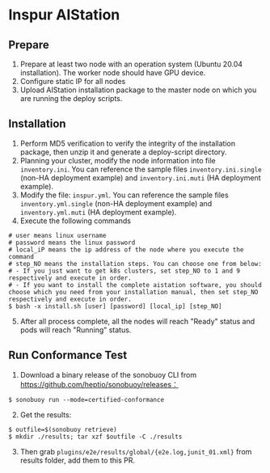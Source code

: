 # Inspur AIStation
## Prepare


1. Prepare at least two node with an operation system (Ubuntu 20.04 installation). The worker node should have GPU device.
2. Configure static IP for all nodes
3. Upload AIStation installation package to the master node on which you are running the deploy scripts.

## Installation


1. Perform MD5 verification to verify the integrity of the installation package, then unzip it and generate a deploy-script directory.
2. Planning your cluster, modify the node information into file `inventory.ini`. You can reference the sample files `inventory.ini.single` (non-HA deployment example) and `inventory.ini.muti` (HA deployment example).
3. Modify the file: `inspur.yml`. You can reference the sample files `inventory.yml.single` (non-HA deployment example) and `inventory.yml.muti` (HA deployment example).
4. Execute the following commands 
```
# user means linux username
# password means the linux password
# local_iP means the ip address of the node where you execute the command 
# step_NO means the installation steps. You can choose one from below:
# - If you just want to get k8s clusters, set step_NO to 1 and 9 respectively and execute in order. 
# - If you want to install the complete aistation software, you should choose which you need from your installation manual, then set step_NO respectively and execute in order. 
$ bash -x install.sh [user] [password] [local_ip] [step_NO]
```
5. After all process complete, all the nodes will reach "Ready" status and pods will reach "Running" status.

## Run Conformance Test


1. Download a binary release of the sonobuoy CLI from https://github.com/heptio/sonobuoy/releases：
```
$ sonobuoy run --mode=certified-conformance
```

2. Get the results:
```
$ outfile=$(sonobuoy retrieve)
$ mkdir ./results; tar xzf $outfile -C ./results
```

3. Then grab `plugins/e2e/results/global/{e2e.log,junit_01.xml}` from results folder, add them to this PR.

